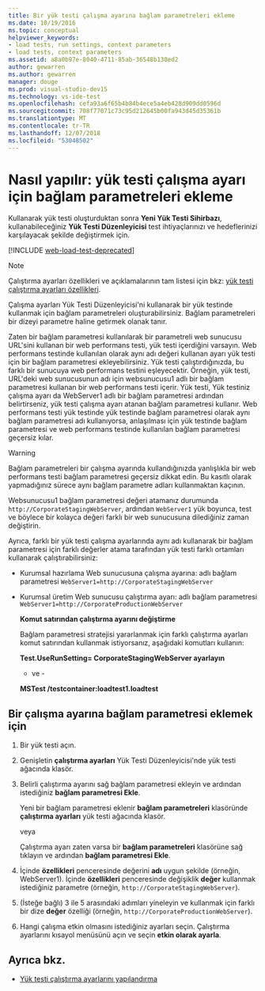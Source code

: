 ```yaml
---
title: Bir yük testi çalışma ayarına bağlam parametreleri ekleme
ms.date: 10/19/2016
ms.topic: conceptual
helpviewer_keywords:
- load tests, run settings, context parameters
- load tests, context parameters
ms.assetid: a8a0b97e-8040-4711-85ab-36548b130ed2
author: gewarren
ms.author: gewarren
manager: douge
ms.prod: visual-studio-dev15
ms.technology: vs-ide-test
ms.openlocfilehash: cefa93a6f65b4b84b4ece5a4eb428d909dd0596d
ms.sourcegitcommit: 708f77071c73c95d212645b00fa943d45d35361b
ms.translationtype: MT
ms.contentlocale: tr-TR
ms.lasthandoff: 12/07/2018
ms.locfileid: "53048502"
---
```

# <a name="how-to-add-context-parameters-to-a-load-test-run-setting"></a>Nasıl yapılır: yük testi çalışma ayarı için bağlam parametreleri ekleme

Kullanarak yük testi oluşturduktan sonra **Yeni Yük Testi Sihirbazı**, kullanabileceğiniz **Yük Testi Düzenleyicisi** test ihtiyaçlarınızı ve hedeflerinizi karşılayacak şekilde değiştirmek için.

[!INCLUDE [web-load-test-deprecated](includes/web-load-test-deprecated.md)]

> [!NOTE]
> Çalıştırma ayarları özellikleri ve açıklamalarının tam listesi için bkz: [yük testi çalıştırma ayarları özellikleri](../test/load-test-run-settings-properties.md).

Çalışma ayarları Yük Testi Düzenleyicisi'ni kullanarak bir yük testinde kullanmak için bağlam parametreleri oluşturabilirsiniz. Bağlam parametreleri bir dizeyi parametre haline getirmek olanak tanır.

Zaten bir bağlam parametresi kullanılarak bir parametreli web sunucusu URL'sini kullanan bir web performans testi, yük testi içerdiğini varsayın. Web performans testinde kullanılan olarak aynı adı değeri kullanan ayarı yük testi için bir bağlam parametresi ekleyebilirsiniz. Yük testi çalıştırdığınızda, bu farklı bir sunucuya web performans testini eşleyecektir. Örneğin, yük testi, URL'deki web sunucusunun adı için websunucusu1 adlı bir bağlam parametresi kullanan bir web performans testi içerir. Yük testi, Yük testiniz çalışma ayarı da WebServer1 adlı bir bağlam parametresi ardından belirtirseniz, yük testi çalışma ayarı atanan bağlam parametresi kullanır. Web performans testi yük testinde yük testinde bağlam parametresi olarak aynı bağlam parametresi adı kullanıyorsa, anlaşılması için yük testinde bağlam parametresi ve web performans testinde kullanılan bağlam parametresi geçersiz kılar.

> [!WARNING]
> Bağlam parametreleri bir çalışma ayarında kullandığınızda yanlışlıkla bir web performans testi bağlam parametresi geçersiz dikkat edin. Bu kasıtlı olarak yapmadığınız sürece aynı bağlam parametre adları kullanmaktan kaçının.

Websunucusu1 bağlam parametresi değeri atamanız durumunda `http://CorporateStagingWebServer`, ardından `WebServer1` yük boyunca, test ve böylece bir kolayca değeri farklı bir web sunucusuna dilediğiniz zaman değiştirin.

Ayrıca, farklı bir yük testi çalışma ayarlarında aynı adı kullanarak bir bağlam parametresi için farklı değerler atama tarafından yük testi farklı ortamları kullanarak çalıştırabilirsiniz:

- Kurumsal hazırlama Web sunucusuna çalışma ayarına: adlı bağlam parametresi `WebServer1=http://CorporateStagingWebServer`

- Kurumsal üretim Web sunucusu çalıştırma ayarı: adlı bağlam parametresi `WebServer1=http://CorporateProductionWebServer`

  **Komut satırından çalıştırma ayarını değiştirme**

  Bağlam parametresi stratejisi yararlanmak için farklı çalıştırma ayarları komut satırından kullanmak istiyorsanız, aşağıdaki komutları kullanın:

  **Test.UseRunSetting= CorporateStagingWebServer ayarlayın**

  - ve -

  **MSTest /testcontainer:loadtest1.loadtest**

## <a name="to-add-a-context-parameter-to-a-run-setting"></a>Bir çalışma ayarına bağlam parametresi eklemek için

1.  Bir yük testi açın.

2.  Genişletin **çalıştırma ayarları** Yük Testi Düzenleyicisi'nde yük testi ağacında klasör.

3.  Belirli çalıştırma ayarını sağ bağlam parametresi ekleyin ve ardından istediğiniz **bağlam parametresi Ekle**.

     Yeni bir bağlam parametresi eklenir **bağlam parametreleri** klasöründe **çalıştırma ayarları** yük testi ağacında klasör.

     veya

     Çalıştırma ayarı zaten varsa bir **bağlam parametreleri** klasörüne sağ tıklayın ve ardından **bağlam parametresi Ekle**.

4.  İçinde **özellikleri** penceresinde değerini **adı** uygun şekilde (örneğin, WebServer1). İçinde **özellikleri** penceresinde değişiklik **değer** kullanmak istediğiniz parametre (örneğin, `http://CorporateStagingWebServer`).

5.  (İsteğe bağlı) 3 ile 5 arasındaki adımları yineleyin ve kullanmak için farklı bir dize **değer** özelliği (örneğin, `http://CorporateProductionWebServer`).

6.  Hangi çalışma etkin olmasını istediğiniz ayarları seçin. Çalıştırma ayarlarını kısayol menüsünü açın ve seçin **etkin olarak ayarla**.

## <a name="see-also"></a>Ayrıca bkz.

- [Yük testi çalıştırma ayarlarını yapılandırma](../test/configure-load-test-run-settings.md)